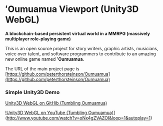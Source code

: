 # ʻOumuamua Viewport (Unity3D WebGL)

**A blockchain-based persistent virtual world in a MMRPG (massively multiplayer role-playing game)**

This is an open source project for story writers, graphic artists, musicians, voice over talent, and software programmers to contribute to an amazing new online game named **ʻOumuamua**.

The URL of the main project page is
[https://github.com/peterthorsteinson/Oumuamua](https://github.com/peterthorsteinson/Oumuamua)

### Simple Unity3D Demo
[Unity3D WebGL on GitHib (Tumbling Oumuamua)](https://peterthorsteinson.github.io/index.html)

[!Unity3D WebGL on YouTube (Tumbling Oumuamua)](http://img.youtube.com/vi/oNx4gZVAZOI/0.jpg)](http://www.youtube.com/watch?v=oNx4gZVAZOI&loop=1&autoplay=1)